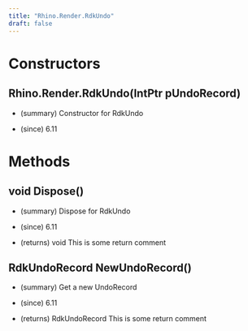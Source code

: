 ```yaml
---
title: "Rhino.Render.RdkUndo"
draft: false
---
```


# Constructors
## Rhino.Render.RdkUndo(IntPtr pUndoRecord)
- (summary) 
     Constructor for RdkUndo
     
- (since) 6.11
# Methods
## void Dispose()
- (summary) 
     Dispose for RdkUndo
     
- (since) 6.11
- (returns) void This is some return comment
## RdkUndoRecord NewUndoRecord()
- (summary) 
     Get a new UndoRecord
     
- (since) 6.11
- (returns) RdkUndoRecord This is some return comment

